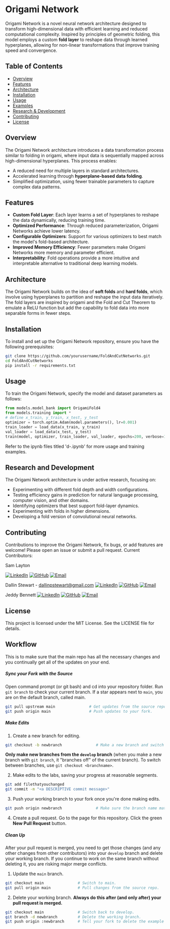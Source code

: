 # Origami Network

Origami Network is a novel neural network architecture designed to transform high-dimensional data with efficient learning and reduced computational complexity. Inspired by principles of geometric folding, this model employs a custom **fold layer** to reshape data through learned hyperplanes, allowing for non-linear transformations that improve training speed and convergence.

## Table of Contents
- [Overview](#overview)
- [Features](#features)
- [Architecture](#architecture)
- [Installation](#installation)
- [Usage](#usage)
- [Examples](#examples)
- [Research & Development](#research--development)
- [Contributing](#contributing)
- [License](#license)

## Overview

The Origami Network architecture introduces a data transformation process similar to folding in origami, where input data is sequentially mapped across high-dimensional hyperplanes. This process enables:
- A reduced need for multiple layers in standard architectures.
- Accelerated learning through **hyperplane-based data folding**.
- Simplified optimization, using fewer trainable parameters to capture complex data patterns.

## Features
- **Custom Fold Layer**: Each layer learns a set of hyperplanes to reshape the data dynamically, reducing training time.
- **Optimized Performance**: Through reduced parameterization, Origami Networks achieve lower latency.
- **Configurable Optimizers**: Support for various optimizers to best match the model's fold-based architecture.
- **Improved Memory Efficiency**: Fewer parameters make Origami Networks more memory and parameter efficient.
- **Interpretability**: Fold operations provide a more intuitive and interpretable alternative to traditional deep learning models.

## Architecture
The Origami Network builds on the idea of **soft folds** and **hard folds**, which involve using hyperplanes to partition and reshape the input data iteratively. The fold layers are inspired by origami and the Fold and Cut Theorem to emulate a ReLU function but add the capability to fold data into more separable forms in fewer steps.

## Installation
To install and set up the Origami Network repository, ensure you have the following prerequisites:

```bash
git clone https://github.com/yourusername/FoldAndCutNetworks.git
cd FoldAndCutNetworks
pip install -r requirements.txt
```

## Usage
To train the Origami Network, specify the model and dataset parameters as follows:

```python
from models.model_bank import OrigamiFold4
from models.training import *
# define x_train, y_train, x_test, y_test
optimizer = torch.optim.Adam(model.parameters(), lr=0.001)
train_loader = load_data(x_train, y_train)
val_loader = load_data(x_test, y_test)
train(model, optimizer, train_loader, val_loader, epochs=200, verbose=1)
```
Refer to the ipynb files titled 'd-<name>.ipynb' for more usage and training examples.

## Research and Development
The Origami Network architecture is under active research, focusing on:
- Experimenting with different fold depth and width configurations.
- Testing efficiency gains in prediction for natural language processing, computer vision, and other domains.
- Identifying optimizers that best support fold-layer dynamics.
- Experimenting with folds in higher dimensions.
- Developing a fold version of convolutional neural networks.

## Contributing
Contributions to improve the Origami Network, fix bugs, or add features are welcome! Please open an issue or submit a pull request.
Current Contributors:

Sam Layton

[![LinkedIn][linkedin-icon]][linkedin-url2]
[![GitHub][github-icon]][github-url2]
[![Email][email-icon]][email-url2]

Dallin Stewart - dallinpstewart@gmail.com
[![LinkedIn][linkedin-icon]][linkedin-url1]
[![GitHub][github-icon]][github-url1]
[![Email][email-icon]][email-url1]

Jeddy Bennett
[![LinkedIn][linkedin-icon]][linkedin-url3]
[![GitHub][github-icon]][github-url3]
[![Email][email-icon]][email-url3]

## License
This project is licensed under the MIT License. See the LICENSE file for details.


## Workflow

This is to make sure that the main repo has all the necessary changes and you continually get all of the updates on your end.

##### Sync your Fork with the Source

Open command prompt (or git bash) and cd into your repository folder.
Run `git branch` to check your current branch.
If a star appears next to `main`, you are on the default branch, called main.

```bash
git pull upstream main               # Get updates from the source repo.
git push origin main                 # Push updates to your fork.
```
##### Make Edits

1. Create a new branch for editing.
```bash
git checkout -b newbranch               # Make a new branch and switch to it. Pick a good branch name.
```
**Only make new branches from the `develop` branch** (when you make a new branch with `git branch`, it "branches off" of the current branch).
To switch between branches, use `git checkout <branchname>`.

2. Make edits to the labs, saving your progress at reasonable segments.
```bash
git add filethatyouchanged
git commit -m "<a DESCRIPTIVE commit message>"
```
3. Push your working branch to your fork once you're done making edits.
```bash
git push origin newbranch               # Make sure the branch name matches your current branch
```
4. Create a pull request.
Go to the page for this repository.
Click the green **New Pull Request** button.

##### Clean Up

After your pull request is merged, you need to get those changes (and any other changes from other contributors) into your `develop` branch and delete your working branch.
If you continue to work on the same branch without deleting it, you are risking major merge conflicts.

1. Update the `main` branch.
```bash
git checkout main               # Switch to main.
git pull origin main            # Pull changes from the source repo.
```
2. Delete your working branch. **Always do this after (and only after) your pull request is merged.**
```bash
git checkout main               # Switch back to develop.
git branch -d newbranch         # Delete the working branch.
git push origin :newbranch      # Tell your fork to delete the example branch.
```


[linkedIn-icon]: https://img.shields.io/badge/LinkedIn-0077B5?style=for-the-badge&logo=linkedin&logoColor=white
[linkedIn-url1]: https://www.linkedin.com/in/dallinstewart/
[linkedIn-url2]: https://www.linkedin.com/in/
[linkedIn-url3]: https://www.linkedin.com/in/


[github-icon]: https://img.shields.io/badge/GitHub-100000?style=for-the-badge&logo=github&logoColor=white
[github-url1]: https://github.com/binDebug3
[github-url2]: https://github.com/
[github-url3]: https://github.com/

[Email-icon]: https://img.shields.io/badge/Email-D14836?style=for-the-badge&logo=gmail&logoColor=white
[Email-url1]: mailto:dallinpstewart@gmail.com
[Email-url2]: mailto:dallinpstewart@gmail.com
[Email-url3]: mailto:dallinpstewart@gmail.com
